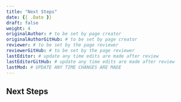 ```yaml
---
title: "Next Steps"
date: {{ .Date }}
draft: false
weight: 4
originalAuthor: # to be set by page creator
originalAuthorGitHub: # to be set by page creator
reviewer: # to be set by the page reviewer
reviewerGitHub: # to be set by the page reviewer
lastEditor: # update any time edits are made after review
lastEditorGitHub: # update any time edits are made after review
lastMod: # UPDATE ANY TIME CHANGES ARE MADE
---
```


## Next Steps
